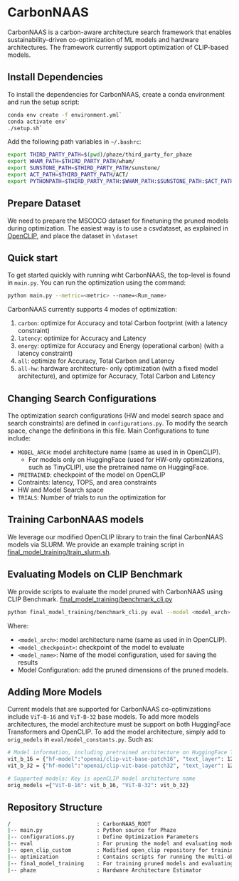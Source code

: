 # CarbonNAAS
CarbonNAAS is a carbon-aware architecture search framework that enables sustainability-driven co-optimization of ML models and hardware architectures. The framework currently support optimization of CLIP-based models. 

## Install Dependencies
To install the dependencies for CarbonNAAS, create a conda environment and run the setup script:

```bash
conda env create -f environment.yml`
conda activate env`
./setup.sh`
```

Add the following path variables in `~/.bashrc`:

```bash
export THIRD_PARTY_PATH=$(pwd)/phaze/third_party_for_phaze
export WHAM_PATH=$THIRD_PARTY_PATH/wham/
export SUNSTONE_PATH=$THIRD_PARTY_PATH/sunstone/
export ACT_PATH=$THIRD_PARTY_PATH/ACT/
export PYTHONPATH=$THIRD_PARTY_PATH:$WHAM_PATH:$SUNSTONE_PATH:$ACT_PATH:$PYTHONPATH
```

## Prepare Dataset
We need to prepare the MSCOCO dataset for finetuning the pruned models during optimization. The easiest way is to use a csvdataset, as explained in [OpenCLIP](https://github.com/mlfoundations/open_clip?tab=readme-ov-file#training-coca), and place the dataset in `\dataset`

## Quick start
To get started quickly with running wiht CarbonNAAS, the top-level is found in `main.py`. You can run the optimization using the command:

```bash
python main.py --metric=<metric> --name=<Run_name>
```

CarbonNAAS currently supports 4 modes of optimization:
1. `carbon`: optimize for Accuracy and total Carbon footprint (with a latency constraint)
2. `latency`: optimize for Accuracy and Latency
3. `energy`: optimize for Accuracy and Energy (operational carbon) (with a latency constraint)
4. `all`: optimize for Accuracy, Total Carbon and Latency
5. `all-hw`: hardware architecture- only optimization (with a fixed model architecture), and optimize for Accuracy, Total Carbon and Latency

## Changing Search Configurations

The optimization search configurations (HW and model search space and search constraints) are defined in `configurations.py`. To modify the search space, change the definitions in this file. Main Configurations to tune include:
* `MODEL_ARCH`: model architecture name (same as used in in OpenCLIP). 
    * For models only on HuggingFace (used for HW-only optimizations, such as TinyCLIP), use the pretrained name on HuggingFace.
* `PRETRAINED`: checkpoint of the model on OpenCLIP
*  Contraints: latency, TOPS, and area constraints
* HW and Model Search space
* `TRIALS`: Number of trials to run the optimization for 

## Training CarbonNAAS models
We leverage our modified OpenCLIP library to train the final CarbonNAAS models via SLURM. We provide an example training script in [final_model_training/train_slurm.sh](final_model_training/train_slurm.sh).


## Evaluating Models on CLIP Benchmark

We provide scripts to evaluate the model pruned with CarbonNAAS using CLIP Benchmark. [final_model_training/benchmark_cli.py](final_model_training/benchmark_cli.py )

```bash
python final_model_training/benchmark_cli.py eval --model <model_arch> --pretrained 'datacomp_xl_s13b_b90k' --dataset "webdatasets.txt"  --dataset_root "https://huggingface.co/datasets/clip-benchmark/wds_{dataset_cleaned}/tree/main" --output "benchmark_{dataset}_{pretrained}_{save-model-name}_{language}_{task}.json" --text-layers <> --text-embed-dim <> --text-ffn-dim <> --text-head-num <>  --vision-layers <>  --vision-embed-dim <> --vision-ffn-dim <> --vision-head-num <> --load-checkpoint <model_checkpoint> --save-model-name <model_name>
```

Where: 

* `<model_arch>`: model architecture name (same as used in in OpenCLIP). 
* `<model_checkpoint>`: checkpoint of the model to evaluate
* `<model_name>`: Name of the model configuration, used for saving the results
* Model Configuration: add the pruned dimensions of the pruned models. 

## Adding More Models

Current models that are supported for CarbonNAAS co-optimizations include `ViT-B-16` and `ViT-B-32` base models. To add more models architectures, the model architecture must be support on both HuggingFace Transformers and OpenCLIP. To add the model architecture, simply add to `orig_models` in `eval/model_constants.py`. Such as: 

```bash
# Model information, including pretrained architecture on HuggingFace Transformers 
vit_b_16 = {"hf-model":"openai/clip-vit-base-patch16", "text_layer": 12, "text_embedding_dim": 512, "text_ffn_dim":2048, "text_head_num":8, "vision_layer":12, "vision_embedding_dim":768, "vision_ffn_dim":3072, "vision_head_num":12 }
vit_b_32 = {"hf-model":"openai/clip-vit-base-patch32", "text_layer": 12, "text_embedding_dim": 512, "text_ffn_dim":2048, "text_head_num":8, "vision_layer":12, "vision_embedding_dim":768, "vision_ffn_dim":3072, "vision_head_num":12 }

# Supported models: Key is openCLIP model architecture name
orig_models ={"ViT-B-16": vit_b_16, "ViT-B-32": vit_b_32}
```




## Repository Structure
```bash
/                           : CarbonNAAS_ROOT
|-- main.py                 : Python source for Phaze
|-- configurations.py       : Define Optimization Parameters
|-- eval                    : For pruning the model and evaluating model accuracy
|-- open_clip_custom        : Modified open_clip repository for training the pruned CarbonNAAS models
|-- optimization            : Contains scripts for running the multi-objective optimization with AX
|-- final_model_training    : For training pruned models and evaluating with CLIP Benchmark
|-- phaze                   : Hardware Architecture Estimator
```